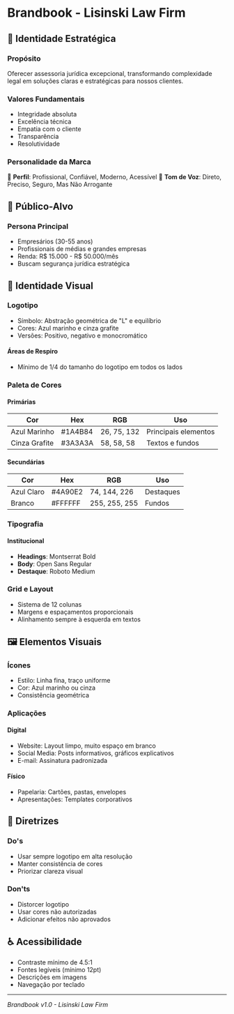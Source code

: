 # Brandbook - Lisinski Law Firm

## 📌 Identidade Estratégica

### Propósito
Oferecer assessoria jurídica excepcional, transformando complexidade legal em soluções claras e estratégicas para nossos clientes.

### Valores Fundamentais
- Integridade absoluta
- Excelência técnica
- Empatia com o cliente
- Transparência
- Resolutividade

### Personalidade da Marca
🔹 **Perfil**: Profissional, Confiável, Moderno, Acessível
🔹 **Tom de Voz**: Direto, Preciso, Seguro, Mas Não Arrogante

## 👥 Público-Alvo

### Persona Principal
- Empresários (30-55 anos)
- Profissionais de médias e grandes empresas
- Renda: R$ 15.000 - R$ 50.000/mês
- Buscam segurança jurídica estratégica

## 🎨 Identidade Visual

### Logotipo
- Símbolo: Abstração geométrica de "L" e equilíbrio
- Cores: Azul marinho e cinza grafite
- Versões: Positivo, negativo e monocromático

#### Áreas de Respiro
- Mínimo de 1/4 do tamanho do logotipo em todos os lados

### Paleta de Cores

#### Primárias
| Cor | Hex | RGB | Uso |
|-----|-----|-----|-----|
| Azul Marinho | #1A4B84 | 26, 75, 132 | Principais elementos |
| Cinza Grafite | #3A3A3A | 58, 58, 58 | Textos e fundos |

#### Secundárias
| Cor | Hex | RGB | Uso |
|-----|-----|-----|-----|
| Azul Claro | #4A90E2 | 74, 144, 226 | Destaques |
| Branco | #FFFFFF | 255, 255, 255 | Fundos |

### Tipografia

#### Institucional
- **Headings**: Montserrat Bold
- **Body**: Open Sans Regular
- **Destaque**: Roboto Medium

### Grid e Layout
- Sistema de 12 colunas
- Margens e espaçamentos proporcionais
- Alinhamento sempre à esquerda em textos

## 🖼️ Elementos Visuais

### Ícones
- Estilo: Linha fina, traço uniforme
- Cor: Azul marinho ou cinza
- Consistência geométrica

### Aplicações

#### Digital
- Website: Layout limpo, muito espaço em branco
- Social Media: Posts informativos, gráficos explicativos
- E-mail: Assinatura padronizada

#### Físico
- Papelaria: Cartões, pastas, envelopes
- Apresentações: Templates corporativos

## 🚨 Diretrizes

### Do's
- Usar sempre logotipo em alta resolução
- Manter consistência de cores
- Priorizar clareza visual

### Don'ts
- Distorcer logotipo
- Usar cores não autorizadas
- Adicionar efeitos não aprovados

## ♿ Acessibilidade
- Contraste mínimo de 4.5:1
- Fontes legíveis (mínimo 12pt)
- Descrições em imagens
- Navegação por teclado

---

*Brandbook v1.0 - Lisinski Law Firm*